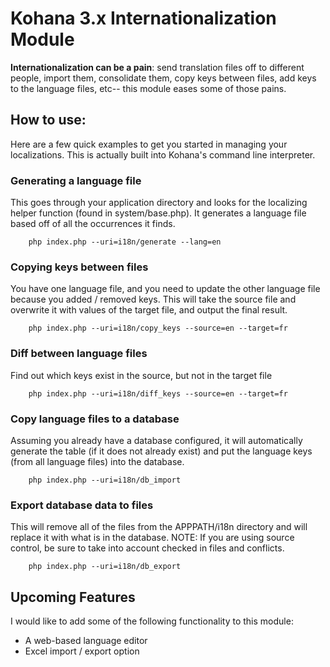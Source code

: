 # Kohana 3.x Internationalization Module

**Internationalization can be a pain**: send translation files off to different people, import them, consolidate them, copy keys between files, add keys to the language files, etc-- this module eases some of those pains.

## How to use:

Here are a few quick examples to get you started in managing your localizations.  This is actually built into Kohana's command line interpreter.

### Generating a language file

This goes through your application directory and looks for the localizing helper function (found in system/base.php).  It generates a language file based off of all the occurrences it finds.

		php index.php --uri=i18n/generate --lang=en

### Copying keys between files

You have one language file, and you need to update the other language file because you added / removed keys.  This will take the source file and overwrite it with values of the target file, and output the final result.

		php index.php --uri=i18n/copy_keys --source=en --target=fr
		
### Diff between language files

Find out which keys exist in the source, but not in the target file

		php index.php --uri=i18n/diff_keys --source=en --target=fr

### Copy language files to a database

Assuming you already have a database configured, it will automatically generate the table (if it does not already exist) and put the language keys (from all language files) into the database.

		php index.php --uri=i18n/db_import

### Export database data to files

This will remove all of the files from the APPPATH/i18n directory and will replace it with what is in the database. NOTE: If you are using source control, be sure to take into account checked in files and conflicts.

		php index.php --uri=i18n/db_export

## Upcoming Features

I would like to add some of the following functionality to this module:

* A web-based language editor
* Excel import / export option